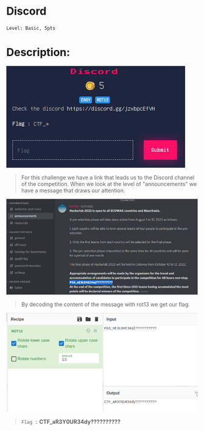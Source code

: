 

#  Discord
```
Level: Basic, 5pts 
```
# Description: 

<img src="File/discord1.png">

>For this challenge we have a link that leads us to the Discord channel of the competition.
When we look at the level of "announcements" we have a message that draws our attention.

<img src="File/discord2.png">

>By decoding the content of the message with rot13 we get our flag.

<img src="File/discord3.png">

>```Flag :``` **CTF_aR3Y0UR34dy??????????**
